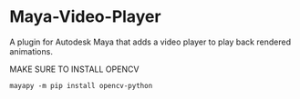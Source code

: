 # Maya-Video-Player
A plugin for Autodesk Maya that adds a video player to play back rendered animations.



MAKE SURE TO INSTALL OPENCV
```
mayapy -m pip install opencv-python
```